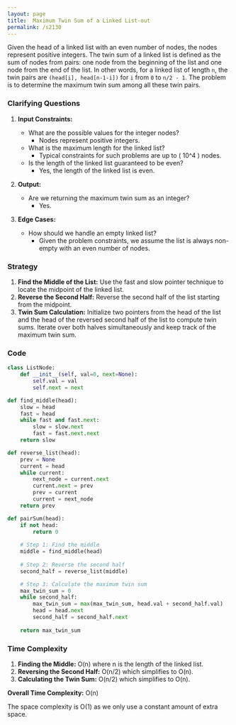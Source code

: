```yaml
---
layout: page
title:  Maximum Twin Sum of a Linked List-out
permalink: /s2130
---
```


Given the head of a linked list with an even number of nodes, the nodes represent positive integers. The twin sum of a linked list is defined as the sum of nodes from pairs: one node from the beginning of the list and one node from the end of the list. In other words, for a linked list of length `n`, the twin pairs are `(head[i], head[n-1-i])` for `i` from `0` to `n/2 - 1`. The problem is to determine the maximum twin sum among all these twin pairs.

### Clarifying Questions

1. **Input Constraints:**
   - What are the possible values for the integer nodes? 
     - Nodes represent positive integers.
   - What is the maximum length for the linked list?
     - Typical constraints for such problems are up to \( 10^4 \) nodes.
   - Is the length of the linked list guaranteed to be even?
     - Yes, the length of the linked list is even.

2. **Output:**
   - Are we returning the maximum twin sum as an integer?
     - Yes.
   
3. **Edge Cases:**
   - How should we handle an empty linked list?
     - Given the problem constraints, we assume the list is always non-empty with an even number of nodes.

### Strategy

1. **Find the Middle of the List:** Use the fast and slow pointer technique to locate the midpoint of the linked list.
2. **Reverse the Second Half:** Reverse the second half of the list starting from the midpoint.
3. **Twin Sum Calculation:** Initialize two pointers from the head of the list and the head of the reversed second half of the list to compute twin sums. Iterate over both halves simultaneously and keep track of the maximum twin sum.

### Code

```python
class ListNode:
    def __init__(self, val=0, next=None):
        self.val = val
        self.next = next

def find_middle(head):
    slow = head
    fast = head
    while fast and fast.next:
        slow = slow.next
        fast = fast.next.next
    return slow

def reverse_list(head):
    prev = None
    current = head
    while current:
        next_node = current.next
        current.next = prev
        prev = current
        current = next_node
    return prev

def pairSum(head):
    if not head:
        return 0
    
    # Step 1: Find the middle
    middle = find_middle(head)
    
    # Step 2: Reverse the second half
    second_half = reverse_list(middle)

    # Step 3: Calculate the maximum twin sum
    max_twin_sum = 0
    while second_half:
        max_twin_sum = max(max_twin_sum, head.val + second_half.val)
        head = head.next
        second_half = second_half.next
        
    return max_twin_sum
```

### Time Complexity

1. **Finding the Middle:** O(n) where n is the length of the linked list.
2. **Reversing the Second Half:** O(n/2) which simplifies to O(n).
3. **Calculating the Twin Sum:** O(n/2) which simplifies to O(n).

**Overall Time Complexity:** O(n)

The space complexity is O(1) as we only use a constant amount of extra space.